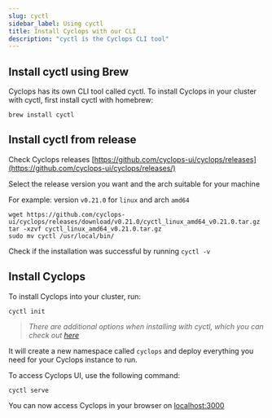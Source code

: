 ```yaml
---
slug: cyctl
sidebar_label: Using cyctl
title: Install Cyclops with our CLI
description: "cyctl is the Cyclops CLI tool"
---
```


## Install cyctl using Brew

Cyclops has its own CLI tool called cyctl.
To install Cyclops in your cluster with cyctl, first install cyctl with homebrew:

```shell
brew install cyctl
```

## Install cyctl from release

Check Cyclops releases [https://github.com/cyclops-ui/cyclops/releases](https://github.com/cyclops-ui/cyclops/releases/)

Select the release version you want and the arch suitable for your machine

For example: version `v0.21.0` for `linux` and arch `amd64`
```shell
wget https://github.com/cyclops-ui/cyclops/releases/download/v0.21.0/cyctl_linux_amd64_v0.21.0.tar.gz
tar -xzvf cyctl_linux_amd64_v0.21.0.tar.gz
sudo mv cyctl /usr/local/bin/
```

Check if the installation was successful by running `cyctl -v`

## Install Cyclops

To install Cyclops into your cluster, run:

```shell
cyctl init
```

> _There are additional options when installing with cyctl, which you can check out [here](../../cyctl/cyctl_init.md)_

It will create a new namespace called `cyclops` and deploy everything you need for your Cyclops instance to run.

To access Cyclops UI, use the following command:

```shell
cyctl serve
```

You can now access Cyclops in your browser on [localhost:3000](http://localhost:3000)
